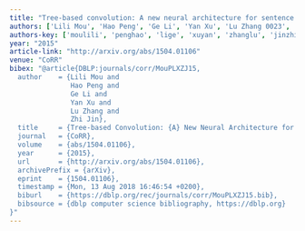 ```yaml
---
title: "Tree-based convolution: A new neural architecture for sentence modeling"
authors: ['Lili Mou', 'Hao Peng', 'Ge Li', 'Yan Xu', 'Lu Zhang 0023', 'Zhi Jin']
authors-key: ['moulili', 'penghao', 'lige', 'xuyan', 'zhanglu', 'jinzhi']
year: "2015"
article-link: "http://arxiv.org/abs/1504.01106"
venue: "CoRR"
bibex: "@article{DBLP:journals/corr/MouPLXZJ15,
  author    = {Lili Mou and
               Hao Peng and
               Ge Li and
               Yan Xu and
               Lu Zhang and
               Zhi Jin},
  title     = {Tree-based Convolution: {A} New Neural Architecture for Sentence Modeling},
  journal   = {CoRR},
  volume    = {abs/1504.01106},
  year      = {2015},
  url       = {http://arxiv.org/abs/1504.01106},
  archivePrefix = {arXiv},
  eprint    = {1504.01106},
  timestamp = {Mon, 13 Aug 2018 16:46:54 +0200},
  biburl    = {https://dblp.org/rec/journals/corr/MouPLXZJ15.bib},
  bibsource = {dblp computer science bibliography, https://dblp.org}
}"
---
```

